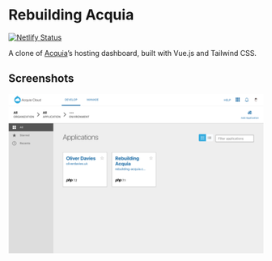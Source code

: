 # Rebuilding Acquia

[![Netlify Status](https://api.netlify.com/api/v1/badges/8cc12712-590a-47c7-bb78-d65e9249ac1d/deploy-status)](https://app.netlify.com/sites/rebuilding-acquia/deploys)

A clone of [Acquia](https://www.acquia.com)’s hosting dashboard, built with Vue.js and Tailwind CSS.

## Screenshots

![A screenshot of the applications page in the list view](docs/images/applications-grid.png)
